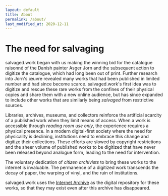 ```yaml
---
layout: default
title: About
permalink: /about/
last_modified_at: 2020-12-11
---
```

# The need for salvaging

salvaged.work began with us making the winning bid for the catalogue raisonné of the Danish painter Asger Jorn and the subsequent action to digitize the catalogue, which had long been out of print. Further research into Jorn's œuvre revealed many works that had been published in limited number and had since become scarce. salvaged.work's first idea was to digitize and rescue these rare works from the confines of their physical copies and share them with a new online audience, but has since expanded to include other works that are similarly being *salvaged* from restrictive sources.

Libraries, archives, museums, and collectors reinforce the artificial scarcity of a published work when they limit means of access. When a work is accessible through *reading room use only*, the experience requires a physical presence. In a modern digital-first society where the need for physicality is declining, institutions need to embrace this change and digitize their collections. These efforts are slowed by copyright restrictions and the sheer volume of published works to be digitized that have never been released beyond analogue form, leading to the need for intervention.

The voluntary dedication of *citizen archivists* to bring these works to the internet is invaluable. The permanence of a digitized work transcends the decay of paper, the warping of vinyl, and the ruin of institutions.

salvaged.work uses the [Internet Archive](https://archive.org/) as the digital repository for these works, so that they may exist even after this archive has disappeared.